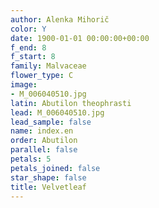 ```yaml
---
author: Alenka Mihorič
color: Y
date: 1900-01-01 00:00:00+00:00
f_end: 8
f_start: 8
family: Malvaceae
flower_type: C
image:
- M_006040510.jpg
latin: Abutilon theophrasti
lead: M_006040510.jpg
lead_sample: false
name: index.en
order: Abutilon
parallel: false
petals: 5
petals_joined: false
star_shape: false
title: Velvetleaf
---
```

